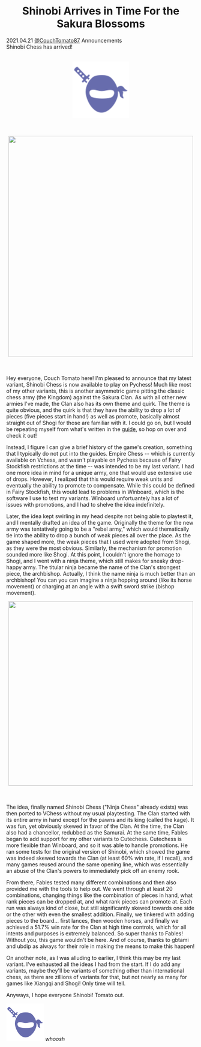 <h1 align="center">Shinobi Arrives in Time For the Sakura Blossoms</h1>

<div class="meta-headline">
    <div class= "meta">
        <span class="text">2021.04.21</span>
        <span class="text"><a href="/@/CouchTomato87">@CouchTomato87</a></span>
        <span class="text">Announcements</span>
    </div>
    <div class= "headline">Shinobi Chess has arrived!</div>
</div>
</br>

<p align="center">
  <img src="https://github.com/gbtami/pychess-variants/blob/master/static/icons/shinobi.svg" width="150" height="150">
</p>
<br>

<p align="center">
  <img src="https://github.com/gbtami/pychess-variants/blob/master/static/images/CVariantsGuide/Shinobi.png" width="492" height="589">
</p>
<br>

Hey everyone, Couch Tomato here! I'm pleased to announce that my latest variant, Shinobi Chess is now available to play on Pychess! Much like most of my other variants, this is another asymmetric game pitting the classic chess army (the Kingdom) against the Sakura Clan. As with all other new armies I've made, the Clan also has its own theme and quirk. The theme is quite obvious, and the quirk is that they have the ability to drop a lot of pieces (five pieces start in hand!) as well as promote, basically almost straight out of Shogi for those are familiar with it. I could go on, but I would be repeating myself from what's written in the [guide](https://www.pychess.org/variant/shinobi), so hop on over and check it out!

Instead, I figure I can give a brief history of the game's creation, something that I typically do not put into the guides. Empire Chess -- which is currently available on Vchess, and wasn't playable on Pychess because of Fairy Stockfish restrictions at the time -- was intended to be my last variant. I had one more idea in mind for a unique army, one that would use extensive use of drops. However, I realized that this would require weak units and eventually the ability to promote to compensate. While this could be defined in Fairy Stockfish, this would lead to problems in Winboard, which is the software I use to test my variants. Winboard unfortuantely has a lot of issues with promotions, and I had to shelve the idea indefinitely.

Later, the idea kept swirling in my head despite not being able to playtest it, and I mentally drafted an idea of the game. Originally the theme for the new army was tentatively going to be a "rebel army," which would thematically tie into the ability to drop a bunch of weak pieces all over the place. As the game shaped more, the weak pieces that I used were adopted from Shogi, as they were the most obvious. Similarly, the mechanism for promotion sounded more like Shogi. At this point, I couldn't ignore the homage to Shogi, and I went with a ninja theme, which still makes for sneaky drop-happy army. The titular ninja became the name of the Clan's strongest piece, the archbishop. Actually, I think the name ninja is much better than an archbishop! You can you can imagine a ninja hopping around (like its horse movement) or charging at an angle with a swift sword strike (bishop movement).

<p align="center">
  <img src="https://github.com/gbtami/pychess-variants/blob/master/static/images/CVariantsGuide/Ninja.png" width="492" height="492">
</p>
<br>

The idea, finally named Shinobi Chess ("Ninja Chess" already exists) was then ported to VChess without my usual playtesting. The Clan started with its entire army in hand except for the pawns and its king (called the kage). It was fun, yet obviously skewed in favor of the Clan. At the time, the Clan also had a chancellor, redubbed as the Samurai. At the same time, Fables began to add support for my other variants to Cutechess. Cutechess is more flexible than Winboard, and so it was able to handle promotions. He ran some tests for the original version of Shinobi, which showed the game was indeed skewed towards the Clan (at least 60% win rate, if I recall), and many games reused around the same opening line, which was essentially an abuse of the Clan's powers to immediately pick off an enemy rook.

From there, Fables tested many different combinations and then also provided me with the tools to help out. We went through at least 20 combinations, changing things like the combination of pieces in hand, what rank pieces can be dropped at, and what rank pieces can promote at. Each run was always kind of close, but still significantly skewed towards one side or the other with even the smallest addition. Finally, we tinkered with adding pieces to the board... first lances, then wooden horses, and finally we achieved a 51.7% win rate for the Clan at high time controls, which for all intents and purposes is extremely balanced. So super thanks to Fables! Without you, this game wouldn't be here. And of course, thanks to gbtami and ubdip as always for their role in making the means to make this happen!

On another note, as I was alluding to earlier, I think this may be my last variant. I've exhausted all the ideas I had from the start. If I do add any variants, maybe they'll be  variants of something other than international chess, as there are zillions of variants for that, but not nearly as many for games like Xiangqi and Shogi! Only time will tell.

Anyways, I hope everyone Shinobi! Tomato out.

![Shinobi](https://github.com/gbtami/pychess-variants/blob/master/static/icons/shinobi.svg)  *whoosh*
